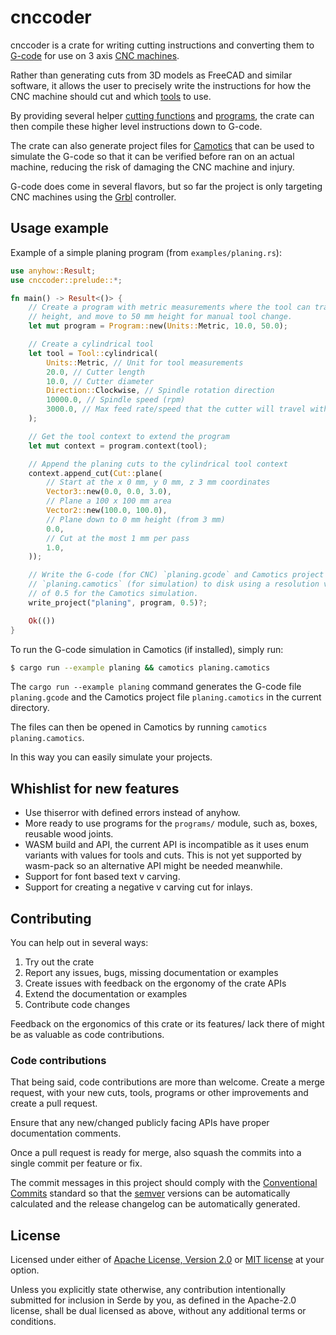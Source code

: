 # cnccoder

cnccoder is a crate for writing cutting instructions and converting them to
[G-code](https://en.wikipedia.org/wiki/G-code) for use on 3 axis
[CNC machines](https://en.wikipedia.org/wiki/Numerical_control).

Rather than generating cuts from 3D models as FreeCAD and similar software,
it allows the user to precisely write the instructions for how the CNC machine
should cut and which [tools](tools/index.html) to use.

By providing several helper [cutting functions](cuts/index.html) and
[programs](programs/), the crate can then compile these higher level
instructions down to G-code.

The crate can also generate project files for [Camotics](https://camotics.org/)
that can be used to simulate the G-code so that it can be verified before ran
on an actual machine, reducing the risk of damaging the CNC machine and injury.

G-code does come in several flavors, but so far the project is only targeting
CNC machines using the [Grbl](https://github.com/gnea/grbl) controller.

## Usage example

Example of a simple planing program (from `examples/planing.rs`):

```rust
use anyhow::Result;
use cnccoder::prelude::*;

fn main() -> Result<()> {
    // Create a program with metric measurements where the tool can travel freely at 10 mm
    // height, and move to 50 mm height for manual tool change.
    let mut program = Program::new(Units::Metric, 10.0, 50.0);

    // Create a cylindrical tool
    let tool = Tool::cylindrical(
        Units::Metric, // Unit for tool measurements
        20.0, // Cutter length
        10.0, // Cutter diameter
        Direction::Clockwise, // Spindle rotation direction
        10000.0, // Spindle speed (rpm)
        3000.0, // Max feed rate/speed that the cutter will travel with (mm/min)
    );

    // Get the tool context to extend the program
    let mut context = program.context(tool);

    // Append the planing cuts to the cylindrical tool context
    context.append_cut(Cut::plane(
        // Start at the x 0 mm, y 0 mm, z 3 mm coordinates
        Vector3::new(0.0, 0.0, 3.0),
        // Plane a 100 x 100 mm area
        Vector2::new(100.0, 100.0),
        // Plane down to 0 mm height (from 3 mm)
        0.0,
        // Cut at the most 1 mm per pass
        1.0,
    ));

    // Write the G-code (for CNC) `planing.gcode` and Camotics project file
    // `planing.camotics` (for simulation) to disk using a resolution value
    // of 0.5 for the Camotics simulation.
    write_project("planing", program, 0.5)?;

    Ok(())
}
```

To run the G-code simulation in Camotics (if installed), simply run:
```bash
$ cargo run --example planing && camotics planing.camotics
```

The `cargo run --example planing` command generates the G-code file
`planing.gcode` and the Camotics project file `planing.camotics` in the
current directory.

The files can then be opened in Camotics by running `camotics planing.camotics`.

In this way you can easily simulate your projects.

## Whishlist for new features

* Use thiserror with defined errors instead of anyhow.
* More ready to use programs for the `programs/` module, such as, boxes,
  reusable wood joints.
* WASM build and API, the current API is incompatible as it uses enum variants
  with values for tools and cuts. This is not yet supported by wasm-pack so an
  alternative API might be needed meanwhile.
* Support for font based text v carving.
* Support for creating a negative v carving cut for inlays.

## Contributing

You can help out in several ways:

1. Try out the crate
2. Report any issues, bugs, missing documentation or examples
3. Create issues with feedback on the ergonomy of the crate APIs
4. Extend the documentation or examples
5. Contribute code changes

Feedback on the ergonomics of this crate or its features/ lack there of might
be as valuable as code contributions.

### Code contributions

That being said, code contributions are more than welcome. Create a merge
request, with your new cuts, tools, programs or other improvements and create
a pull request.

Ensure that any new/changed publicly facing APIs have proper documentation
comments.

Once a pull request is ready for merge, also squash the commits into a single
commit per feature or fix.

The commit messages in this project should comply with the
[Conventional Commits](https://www.conventionalcommits.org/en/v1.0.0/) standard
so that the [semver](https://semver.org/) versions can be automatically
calculated and the release changelog can be automatically generated.

## License

Licensed under either of [Apache License, Version 2.0](LICENSE-APACHE) or
[MIT license](LICENSE-MIT) at your option.

Unless you explicitly state otherwise, any contribution intentionally submitted
for inclusion in Serde by you, as defined in the Apache-2.0 license, shall be
dual licensed as above, without any additional terms or conditions.
